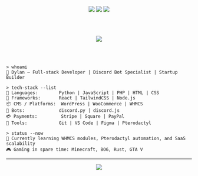 <!-- Terminal-style GitHub README -->

<div align="center">

  <img src="https://img.shields.io/badge/Dylan%20-%20Developer-blueviolet?style=for-the-badge&logo=github&logoColor=white" />
  <img src="https://img.shields.io/badge/Entrepreneur-black?style=for-the-badge&logo=target&logoColor=limegreen" />
  <img src="https://img.shields.io/badge/Gaming%20Dev-orange?style=for-the-badge&logo=steam&logoColor=white" />

  <br><br>

  <img src="https://img.shields.io/badge/Welcome%20to%20my%20Terminal-black?style=for-the-badge&logo=gnubash&logoColor=white" />

  <br><br>

</div>


```shell
> whoami
🧑 Dylan — Full-stack Developer | Discord Bot Specialist | Startup Builder
```

```shell
> tech-stack --list
🧠 Languages:        Python | JavaScript | PHP | HTML | CSS  
🧩 Frameworks:       React | TailwindCSS | Node.js  
📦 CMS / Platforms:  WordPress | WooCommerce | WHMCS  
🤖 Bots:             discord.py | discord.js  
💳 Payments:         Stripe | Square | PayPal  
🧰 Tools:            Git | VS Code | Figma | Pterodactyl
```

```shell
> status --now
🚧 Currently learning WHMCS modules, Pterodactyl automation, and SaaS scalability  
🎮 Gaming in spare time: Minecraft, BO6, Rust, GTA V
```
---

<div align="center">
  <img src="https://skillicons.dev/icons?i=python,js,php,html,css,react,tailwind,nodejs,wordpress,figma,git,vscode" />
</div>
